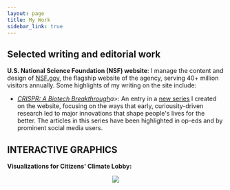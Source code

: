 ```yaml
---
layout: page
title: My Work
sidebar_link: true
---
```


## Selected writing and editorial work
<strong>U.S. National Science Foundation (NSF) website</strong></li>: I manage the content and design of <a href="https://www.nsf.gov">NSF.gov</a>, the flagship website of the agency, serving 40+ million visitors annually. Some highlights of my writing on the site include:
<ul>
  <li><em><a href="https://www.nsf.gov/impacts/crispr">CRISPR: A Biotech Breakthrough</a>a></em>: An entry in a <a href="https://www.nsf.gov/impacts">new series</a> I created on the website, focusing on the ways that early, curiousity-driven research led to major innovations that shape people's lives for the better. The articles in this series have been highlighted in op-eds and by prominent social media users.
</ul>

## INTERACTIVE GRAPHICS

<strong> Visualizations for Citizens' Climate Lobby:</strong><br>
<center>
  <div class='tableauPlaceholder' id='viz1572819903297' style='position: relative'><noscript><a href='#'><img alt=' ' src='https:&#47;&#47;public.tableau.com&#47;static&#47;images&#47;Ca&#47;CarbonFeeandDividend-CitizensClimateLobbyViz&#47;CarbonFeeandDividendEffects&#47;1_rss.png' style='border: none' /></a></noscript><object class='tableauViz'  style='display:none;'><param name='host_url' value='https%3A%2F%2Fpublic.tableau.com%2F' /> <param name='embed_code_version' value='3' /> <param name='site_root' value='' /><param name='name' value='CarbonFeeandDividend-CitizensClimateLobbyViz&#47;CarbonFeeandDividendEffects' /><param name='tabs' value='no' /><param name='toolbar' value='no' /><param name='static_image' value='https:&#47;&#47;public.tableau.com&#47;static&#47;images&#47;Ca&#47;CarbonFeeandDividend-CitizensClimateLobbyViz&#47;CarbonFeeandDividendEffects&#47;1.png' /> <param name='animate_transition' value='yes' /><param name='display_static_image' value='yes' /><param name='display_spinner' value='yes' /><param name='display_overlay' value='yes' /><param name='display_count' value='yes' /></object></div>                <script type='text/javascript'>                    var divElement = document.getElementById('viz1572819903297');                    var vizElement = divElement.getElementsByTagName('object')[0];                    vizElement.style.minWidth='420px';vizElement.style.maxWidth='650px';vizElement.style.width='100%';vizElement.style.height='1900px';                    var scriptElement = document.createElement('script');                    scriptElement.src = 'https://public.tableau.com/javascripts/api/viz_v1.js';                    vizElement.parentNode.insertBefore(scriptElement, vizElement);                </script>

